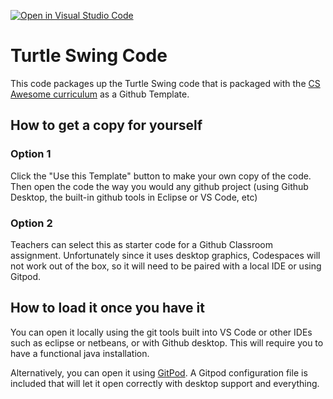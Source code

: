 [![Open in Visual Studio Code](https://classroom.github.com/assets/open-in-vscode-2e0aaae1b6195c2367325f4f02e2d04e9abb55f0b24a779b69b11b9e10269abc.svg)](https://classroom.github.com/online_ide?assignment_repo_id=16531173&assignment_repo_type=AssignmentRepo)
# Turtle Swing Code

This code packages up the Turtle Swing code that is packaged with the [CS Awesome curriculum](https://www.csawesome.org) as a Github Template. 

## How to get a copy for yourself


### Option 1

Click the "Use this Template" button to make your own copy of the code. Then open the code the way you would any github project (using Github Desktop, the built-in github tools in Eclipse or VS Code, etc)

### Option 2

Teachers can select this as starter code for a Github Classroom assignment. Unfortunately since it uses desktop graphics, Codespaces will not work out of the box, so it will need to be paired with a local IDE or using Gitpod. 

## How to load it once you have it

You can open it locally using the git tools built into VS Code or other IDEs such as eclipse or netbeans, or with Github desktop. This will require you to have a functional java installation.

Alternatively, you can open it using [GitPod](https://gitpod.io). A Gitpod configuration file is included that will let it open correctly with desktop support and everything.